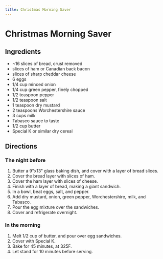 ```yaml
---
title: Christmas Morning Saver
---
```

# Christmas Morning Saver

## Ingredients
* ~16 slices of bread, crust removed
* slices of ham or Canadian back bacon
* slices of sharp cheddar cheese
* 6 eggs
* 1/4 cup minced onion
* 1/4 cup green pepper, finely chopped
* 1/2 teaspoon pepper
* 1/2 teaspoon salt
* 1 teaspoon dry mustard
* 2 teaspoons Worchestershire sauce
* 3 cups milk
* Tabasco sauce to taste
* 1/2 cup butter
* Special K or similar dry cereal

## Directions

### The night before
1. Butter a 9"x13" glass baking dish, and cover with a layer of bread slices.
1. Cover the bread layer with slices of ham.
1. Cover the ham layer with slices of cheese.
1. Finish with a layer of bread, making a giant sandwich.
1. In a bowl, beat eggs, salt, and pepper.
1. Add dry mustard, onion, green pepper, Worchestershire, milk, and Tabasco.
1. Pour the egg mixture over the sandwiches.
1. Cover and refrigerate overnight.

### In the morning
1. Melt 1/2 cup of butter, and pour over egg sandwiches.
1. Cover with Special K.
1. Bake for 45 minutes, at 325F.
1. Let stand for 10 minutes before serving.
